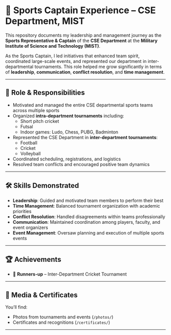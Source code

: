 # 🏅 Sports Captain Experience – CSE Department, MIST

This repository documents my leadership and management journey as the **Sports Representative & Captain** of the **CSE Department** at the **Military Institute of Science and Technology (MIST)**.

As the Sports Captain, I led initiatives that enhanced team spirit, coordinated large-scale events, and represented our department in inter-departmental tournaments. This role helped me grow significantly in terms of **leadership**, **communication**, **conflict resolution**, and **time management**.

---

## 🎯 Role & Responsibilities

- Motivated and managed the entire CSE departmental sports teams across multiple sports
- Organized **intra-department tournaments** including:
  - Short pitch cricket
  - Futsal
  - Indoor games: Ludo, Chess, PUBG, Badminton
- Represented the CSE Department in **inter-department tournaments**:
  - Football
  - Cricket
  - Volleyball
- Coordinated scheduling, registrations, and logistics
- Resolved team conflicts and encouraged positive team dynamics

---

## 🛠️ Skills Demonstrated

- **Leadership**: Guided and motivated team members to perform their best
- **Time Management**: Balanced tournament organization with academic priorities
- **Conflict Resolution**: Handled disagreements within teams professionally
- **Communication**: Maintained coordination among players, faculty, and event organizers
- **Event Management**: Oversaw planning and execution of multiple sports events

---

## 🏆 Achievements

- 🥈 **Runners-up** – Inter-Department Cricket Tournament

---

## 📸 Media & Certificates

You’ll find:
- Photos from tournaments and events (`/photos/`)
- Certificates and recognitions (`/certificates/`)

---

